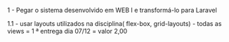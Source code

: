 1 - Pegar o sistema desenvolvido em WEB I e transformá-lo para Laravel

1.1 - usar layouts utilizados na disciplina( flex-box, grid-layouts) - todas as views = 1 ª entrega dia 07/12  = valor 2,00
